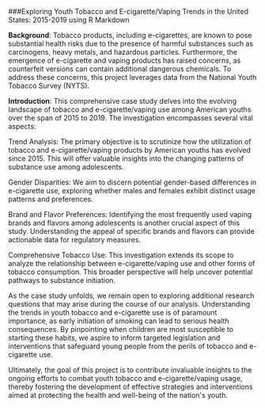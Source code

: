 
###Exploring Youth Tobacco and E-cigarette/Vaping Trends in the United States: 2015-2019 using R Markdown

**Background**:
Tobacco products, including e-cigarettes, are known to pose substantial health risks due to the presence of harmful substances such as carcinogens, heavy metals, and hazardous particles. Furthermore, the emergence of e-cigarette and vaping products has raised concerns, as counterfeit versions can contain additional dangerous chemicals. To address these concerns, this project leverages data from the National Youth Tobacco Survey (NYTS).

**Introduction**:
This comprehensive case study delves into the evolving landscape of tobacco and e-cigarette/vaping use among American youths over the span of 2015 to 2019. The investigation encompasses several vital aspects:

Trend Analysis: The primary objective is to scrutinize how the utilization of tobacco and e-cigarette/vaping products by American youths has evolved since 2015. This will offer valuable insights into the changing patterns of substance use among adolescents.

Gender Disparities: We aim to discern potential gender-based differences in e-cigarette use, exploring whether males and females exhibit distinct usage patterns and preferences.

Brand and Flavor Preferences: Identifying the most frequently used vaping brands and flavors among adolescents is another crucial aspect of this study. Understanding the appeal of specific brands and flavors can provide actionable data for regulatory measures.

Comprehensive Tobacco Use: This investigation extends its scope to analyze the relationship between e-cigarette/vaping use and other forms of tobacco consumption. This broader perspective will help uncover potential pathways to substance initiation.

As the case study unfolds, we remain open to exploring additional research questions that may arise during the course of our analysis. Understanding the trends in youth tobacco and e-cigarette use is of paramount importance, as early initiation of smoking can lead to serious health consequences. By pinpointing when children are most susceptible to starting these habits, we aspire to inform targeted legislation and interventions that safeguard young people from the perils of tobacco and e-cigarette use.

Ultimately, the goal of this project is to contribute invaluable insights to the ongoing efforts to combat youth tobacco and e-cigarette/vaping usage, thereby fostering the development of effective strategies and interventions aimed at protecting the health and well-being of the nation's youth.

